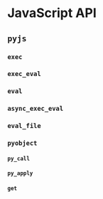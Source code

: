 # JavaScript API
## `pyjs`
### `exec`
### `exec_eval`
### `eval`
### `async_exec_eval`
### `eval_file`
### `pyobject`
#### `py_call`
#### `py_apply`
#### `get`

